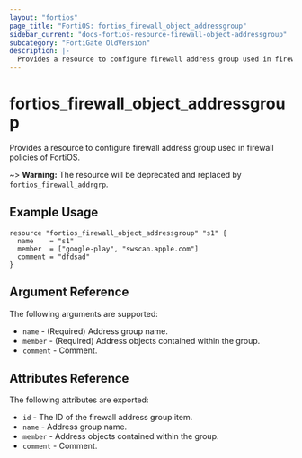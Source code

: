 ```yaml
---
layout: "fortios"
page_title: "FortiOS: fortios_firewall_object_addressgroup"
sidebar_current: "docs-fortios-resource-firewall-object-addressgroup"
subcategory: "FortiGate OldVersion"
description: |-
  Provides a resource to configure firewall address group used in firewall policies of FortiOS.
---
```


# fortios_firewall_object_addressgroup
Provides a resource to configure firewall address group used in firewall policies of FortiOS.

~> **Warning:** The resource will be deprecated and replaced by `fortios_firewall_addrgrp`.

## Example Usage
```hcl
resource "fortios_firewall_object_addressgroup" "s1" {
  name    = "s1"
  member  = ["google-play", "swscan.apple.com"]
  comment = "dfdsad"
}
```

## Argument Reference
The following arguments are supported:

* `name` - (Required) Address group name.
* `member` - (Required) Address objects contained within the group.
* `comment` - Comment.

## Attributes Reference
The following attributes are exported:

* `id` - The ID of the firewall address group item.
* `name` - Address group name.
* `member` - Address objects contained within the group.
* `comment` - Comment.
